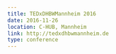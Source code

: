 ```yaml
---
title: TEDx​DHBW​Mannheim 2016
date: 2016-11-26
location: C-HUB, Mannheim
link: http://tedxdhbwmannheim.de
type: conference
---
```

